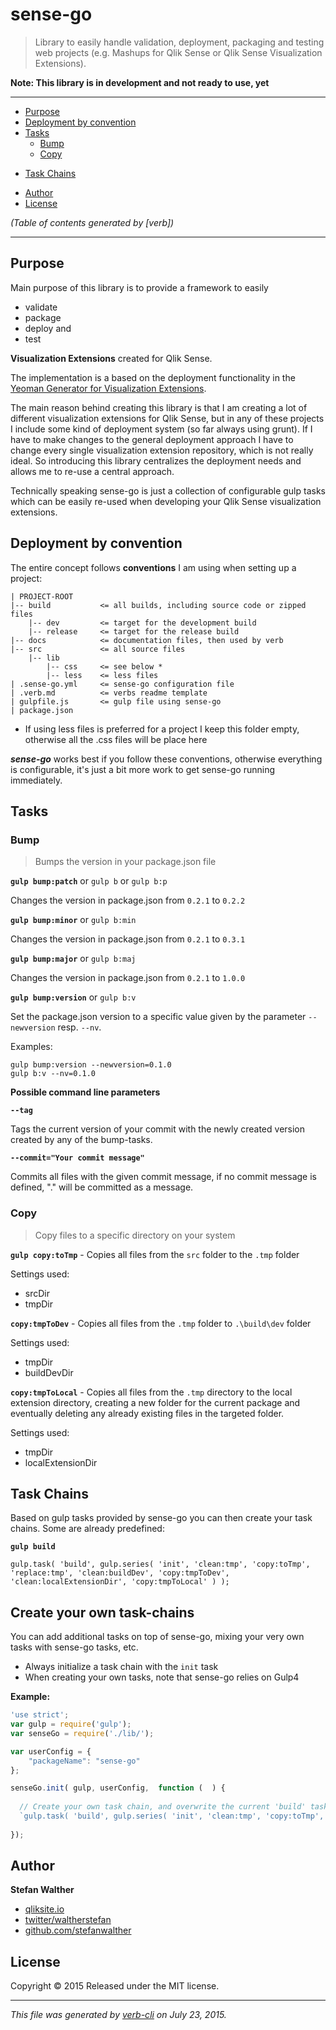 # sense-go

> Library to easily handle validation, deployment, packaging and testing web projects (e.g. Mashups for Qlik Sense or Qlik Sense Visualization Extensions).

**Note: This library is in development and not ready to use, yet**

***

<!-- toc -->

+ [Purpose](#purpose)
+ [Deployment by convention](#deployment-by-convention)
+ [Tasks](#tasks)
  - [Bump](#bump)
  - [Copy](#copy)
* [Task Chains](#task-chains)
+ [Author](#author)
+ [License](#license)

_(Table of contents generated by [verb])_

<!-- tocstop -->

***

## Purpose

Main purpose of this library is to provide a framework to easily

+ validate
+ package
+ deploy and
+ test

**Visualization Extensions** created for Qlik Sense.

The implementation is a based on the deployment functionality in the [Yeoman Generator for Visualization Extensions](https://github.com/stefanwalther/generator-qsExtension).

The main reason behind creating this library is that I am creating a lot of different visualization extensions for Qlik Sense, but in any of these projects I include some kind of deployment system (so far always using grunt). If I have to make changes to the general deployment approach I have to change every single visualization extension repository, which is not really ideal. So introducing this library centralizes the deployment needs and allows me to re-use a central approach.

Technically speaking sense-go is just a collection of configurable gulp tasks which can be easily re-used when developing your Qlik Sense visualization extensions.

## Deployment by convention

The entire concept follows **conventions** I am using when setting up a project:

```
| PROJECT-ROOT
|-- build           <= all builds, including source code or zipped files
    |-- dev         <= target for the development build
    |-- release     <= target for the release build
|-- docs            <= documentation files, then used by verb
|-- src             <= all source files
    |-- lib
        |-- css     <= see below *
        |-- less    <= less files
| .sense-go.yml     <= sense-go configuration file
| .verb.md          <= verbs readme template
| gulpfile.js       <= gulp file using sense-go
| package.json
```

* If using less files is preferred for a project I keep this folder empty, otherwise all the .css files will be place here

**_sense-go_** works best if you follow these conventions, otherwise everything is configurable, it's just a bit more work to get sense-go running immediately.

## Tasks

### Bump

> Bumps the version in your package.json file

**`gulp bump:patch`** or `gulp b` or `gulp b:p`

Changes the version in package.json from `0.2.1` to `0.2.2`

**`gulp bump:minor`** or `gulp b:min`

Changes the version in package.json from `0.2.1` to `0.3.1`

**`gulp bump:major`** or `gulp b:maj`

Changes the version in package.json from `0.2.1` to `1.0.0`

**`gulp bump:version`** or `gulp b:v`

Set the package.json version to a specific value given by the parameter `--newversion` resp. `--nv`.

Examples:

```
gulp bump:version --newversion=0.1.0
gulp b:v --nv=0.1.0
```

**Possible command line parameters**

**`--tag`**

Tags the current version of your commit with the newly created version created by any of the bump-tasks.

**`--commit="Your commit message"`**

Commits all files with the given commit message, if no commit message is defined, "." will be committed as a message.

### Copy

> Copy files to a specific directory on your system

**`gulp copy:toTmp`** - Copies all files from the `src` folder to the `.tmp` folder

Settings used:

+ srcDir
+ tmpDir

**`copy:tmpToDev`** - Copies all files from the `.tmp` folder to `.\build\dev` folder

Settings used:

+ tmpDir
+ buildDevDir

**`copy:tmpToLocal`** - Copies all files from the `.tmp` directory to the local extension directory, creating a new folder for the current package and eventually deleting any already existing files in the targeted folder.

Settings used:

+ tmpDir
+ localExtensionDir

## Task Chains

Based on gulp tasks provided by sense-go you can then create your task chains.
Some are already predefined:

**`gulp build`**

`gulp.task( 'build', gulp.series( 'init', 'clean:tmp', 'copy:toTmp', 'replace:tmp', 'clean:buildDev', 'copy:tmpToDev', 'clean:localExtensionDir', 'copy:tmpToLocal' ) );`

## Create your own task-chains

You can add additional tasks on top of sense-go, mixing your very own tasks with sense-go tasks, etc.

+ Always initialize a task chain with the `init` task
+ When creating your own tasks, note that sense-go relies on Gulp4

**Example:**

```js
'use strict';
var gulp = require('gulp');
var senseGo = require('./lib/');

var userConfig = {
    "packageName": "sense-go"
};

senseGo.init( gulp, userConfig,  function (  ) {
  
  // Create your own task chain, and overwrite the current 'build' task
  `gulp.task( 'build', gulp.series( 'init', 'clean:tmp', 'copy:toTmp', 'myTask1', 'myTask2' ) );`
  
});
```

## Author

**Stefan Walther**

+ [qliksite.io](http://qliksite.io)
+ [twitter/waltherstefan](http://twitter.com/waltherstefan)
+ [github.com/stefanwalther](http://github.com/stefanwalther)

## License

Copyright © 2015
Released under the MIT license.

***

_This file was generated by [verb-cli](https://github.com/assemble/verb-cli) on July 23, 2015._